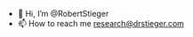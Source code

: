 - 👋 Hi, I’m @RobertStieger
- 📫 How to reach me research@drstieger.com


<!---
RobertStieger/RobertStieger is a ✨ special ✨ repository because its `README.md` (this file) appears on your GitHub profile.
You can click the Preview link to take a look at your changes.
--->
